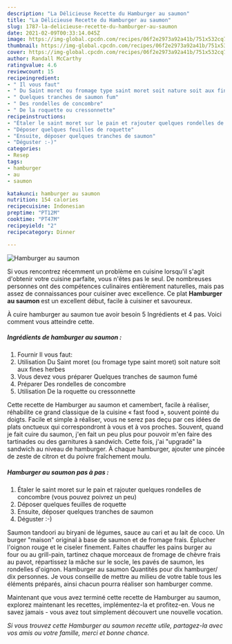 ```yaml
---
description: "La Délicieuse Recette du Hamburger au saumon"
title: "La Délicieuse Recette du Hamburger au saumon"
slug: 1787-la-delicieuse-recette-du-hamburger-au-saumon
date: 2021-02-09T00:33:14.045Z
image: https://img-global.cpcdn.com/recipes/06f2e2973a92a41b/751x532cq70/hamburger-au-saumon-photo-principale-de-la-recette.jpg
thumbnail: https://img-global.cpcdn.com/recipes/06f2e2973a92a41b/751x532cq70/hamburger-au-saumon-photo-principale-de-la-recette.jpg
cover: https://img-global.cpcdn.com/recipes/06f2e2973a92a41b/751x532cq70/hamburger-au-saumon-photo-principale-de-la-recette.jpg
author: Randall McCarthy
ratingvalue: 4.6
reviewcount: 15
recipeingredient:
- " Il vous faut"
- " Du Saint moret ou fromage type saint moret soit nature soit aux fines herbes"
- " Quelques tranches de saumon fum"
- " Des rondelles de concombre"
- " De la roquette ou cressonnette"
recipeinstructions:
- "Étaler le saint moret sur le pain et rajouter quelques rondelles de concombre (vous pouvez poivrez un peu)"
- "Déposer quelques feuilles de roquette"
- "Ensuite, déposer quelques tranches de saumon"
- "Déguster :-)"
categories:
- Resep
tags:
- hamburger
- au
- saumon

katakunci: hamburger au saumon 
nutrition: 154 calories
recipecuisine: Indonesian
preptime: "PT12M"
cooktime: "PT47M"
recipeyield: "2"
recipecategory: Dinner

---
```



![Hamburger au saumon](https://img-global.cpcdn.com/recipes/06f2e2973a92a41b/751x532cq70/hamburger-au-saumon-photo-principale-de-la-recette.jpg)

Si vous rencontrez récemment un problème en cuisine lorsqu'il s'agit d'obtenir votre cuisine parfaite, vous n'êtes pas le seul. De nombreuses personnes ont des compétences culinaires entièrement naturelles, mais pas assez de connaissances pour cuisiner avec excellence. Ce plat <strong> Hamburger au saumon </strong> est un excellent début, facile à cuisiner et savoureux.

<!--inarticleads1-->

À cuire hamburger au saumon tue avoir besoin 5 Ingrédients et 4 pas. Voici comment vous atteindre cette.

##### Ingrédients de hamburger au saumon :

1. Fournir  Il vous faut:
1. Utilisation  Du Saint moret (ou fromage type saint moret) soit nature soit aux fines herbes
1. Vous devez vous préparer  Quelques tranches de saumon fumé
1. Préparer  Des rondelles de concombre
1. Utilisation  De la roquette ou cressonnette


Cette recette de Hamburger au saumon et camembert, facile à réaliser, réhabilite ce grand classique de la cuisine « fast food », souvent pointé du doigts. Facile et simple à réaliser, vous ne serez pas deçu par ces idées de plats onctueux qui correspondront à vous et à vos proches. Souvent, quand je fait cuire du saumon, j&#39;en fait un peu plus pour pouvoir m&#39;en faire des tartinades ou des garnitures à sandwich. Cette fois, j&#39;ai &#34;upgradé&#34; la sandwich au niveau de hamburger. À chaque hamburger, ajouter une pincée de zeste de citron et du poivre fraîchement moulu. 

<!--inarticleads2-->

##### Hamburger au saumon pas à pas :

1. Étaler le saint moret sur le pain et rajouter quelques rondelles de concombre (vous pouvez poivrez un peu)
1. Déposer quelques feuilles de roquette
1. Ensuite, déposer quelques tranches de saumon
1. Déguster :-)


Saumon tandoori au biryani de légumes, sauce au cari et au lait de coco. Un burger &#34;maison&#34; original à base de saumon et de fromage frais. Éplucher l&#39;oignon rouge et le ciseler finement. Faites chauffer les pains burger au four ou au grill-pain, tartinez chaque morceaux de fromage de chèvre frais au pavot, répartissez la mâche sur le socle, les pavés de saumon, les rondelles d&#39;oignon. Hamburger au saumon Quantités pour dix hamburger/ dix personnes. Je vous conseille de mettre au milieu de votre table tous les éléments préparés, ainsi chacun pourra réaliser son hamburger comme. 

<!--inarticleads1-->

<p>
Maintenant que vous avez terminé cette recette de Hamburger au saumon, explorez maintenant les recettes, implémentez-la et profitez-en. Vous ne savez jamais - vous avez tout simplement découvert une nouvelle vocation.
</p>

<p>
<i>Si vous trouvez cette Hamburger au saumon recette utile, partagez-la avec vos amis ou votre famille, merci et bonne chance.</i>
</p>
